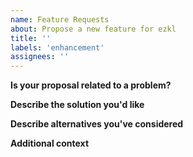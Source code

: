 ```yaml
---
name: Feature Requests
about: Propose a new feature for ezkl
title: ''
labels: 'enhancement'
assignees: ''
---
```

<!--
  Thanks for taking the time to report an issue

  * For questions, ask them in [Discussions](https://github.com/zkonduit/ezkl/discussions) or the [EZKL Community Telegram Group](https://t.me/+76OjHb5CwJtkMTBh) instead

  * Check to make sure someone hasn't already opened a similar [issue](https://github.com/zkonduit/ezkl/issues)
-->

**Is your proposal related to a problem?**

<!--
  Provide a clear and concise description of what the problem is.
  For example, "I'm always frustrated when..."
-->

**Describe the solution you'd like**

<!--
  Provide a clear and concise description of what you want to happen.
-->

**Describe alternatives you've considered**

<!--
  Let us know about other solutions you've tried or researched.
-->

**Additional context**

<!--
  Is there anything else you can add about the proposal?
  You might want to link to related issues here, if you haven't already.
-->
